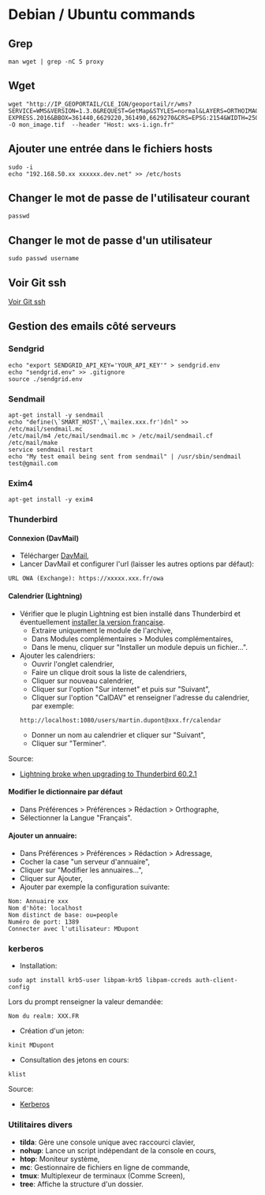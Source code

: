 # Debian / Ubuntu commands

## Grep
```shell
man wget | grep -nC 5 proxy
```

## Wget
```shell
wget "http://IP_GEOPORTAIL/CLE_IGN/geoportail/r/wms?SERVICE=WMS&VERSION=1.3.0&REQUEST=GetMap&STYLES=normal&LAYERS=ORTHOIMAGERY.ORTHOPHOTOS.ORTHO-EXPRESS.2016&BBOX=361440,6629220,361490,6629270&CRS=EPSG:2154&WIDTH=250&HEIGHT=250&FORMAT=image/geotiff" -O mon_image.tif  --header "Host: wxs-i.ign.fr"
```

## Ajouter une entrée dans le fichiers hosts
```shell
sudo -i
echo "192.168.50.xx xxxxxx.dev.net" >> /etc/hosts
```

## Changer le mot de passe de l'utilisateur courant
```shell
passwd
```

## Changer le mot de passe d'un utilisateur
```shell
sudo passwd username
```

## Voir Git ssh
[Voir Git ssh](../Git/README.md)


## Gestion des emails côté serveurs

### Sendgrid
```shell
echo "export SENDGRID_API_KEY='YOUR_API_KEY'" > sendgrid.env
echo "sendgrid.env" >> .gitignore
source ./sendgrid.env
```

### Sendmail
```shell
apt-get install -y sendmail
echo "define(\`SMART_HOST',\`mailex.xxx.fr')dnl" >> /etc/mail/sendmail.mc
/etc/mail/m4 /etc/mail/sendmail.mc > /etc/mail/sendmail.cf
/etc/mail/make
service sendmail restart
echo "My test email being sent from sendmail" | /usr/sbin/sendmail test@gmail.com
```

### Exim4
```shell
apt-get install -y exim4
```

### Thunderbird
#### Connexion (DavMail)
- Télécharger [DavMail](http://davmail.sourceforge.net/download.html),
- Lancer DavMail et configurer l'url (laisser les autres options par défaut):
```
URL OWA (Exchange): https://xxxxx.xxx.fr/owa
```

#### Calendrier (Lightning)
- Vérifier que le plugin Lightning est bien installé dans Thunderbird et éventuellement [installer la version française](https://archive.mozilla.org/pub/thunderbird/releases/).
  - Extraire uniquement le module de l'archive,
  - Dans Modules complémentaires > Modules complémentaires,
  - Dans le menu, cliquer sur "Installer un module depuis un fichier...".
- Ajouter les calendriers:
  - Ouvrir l'onglet calendrier,
  - Faire un clique droit sous la liste de calendriers,
  - Cliquer sur nouveau calendrier,
  - Cliquer sur l'option "Sur internet" et puis sur "Suivant",
  - Cliquer sur l'option "CalDAV" et renseigner l'adresse du calendrier, par exemple:
  ```
  http://localhost:1080/users/martin.dupont@xxx.fr/calendar
  ```
  - Donner un nom au calendrier et cliquer sur "Suivant",
  - Cliquer sur "Terminer".

Source:
- [Lightning broke when upgrading to Thunderbird 60.2.1]( https://www.reddit.com/r/linuxmint/comments/9ofkxr/lightning_broke_when_upgrading_to_thunderbird_6021/)

#### Modifier le dictionnaire par défaut
- Dans Préférences > Préférences > Rédaction > Orthographe,
- Sélectionner la Langue "Français".

#### Ajouter un annuaire:
- Dans Préférences > Préférences > Rédaction > Adressage,
- Cocher la case "un serveur d'annuaire",
- Cliquer sur "Modifier les annuaires...",
- Cliquer sur Ajouter,
- Ajouter par exemple la configuration suivante:
```
Nom: Annuaire xxx
Nom d'hôte: localhost
Nom distinct de base: ou=people
Numéro de port: 1389
Connecter avec l'utilisateur: MDupont
```

### kerberos
- Installation:
```
sudo apt install krb5-user libpam-krb5 libpam-ccreds auth-client-config
```
Lors du prompt renseigner la valeur demandée:
```
Nom du realm: XXX.FR
```
- Création d'un jeton:
```
kinit MDupont
```
- Consultation des jetons en cours:
```
klist
```

Source:
- [Kerberos](https://guide.ubuntu-fr.org/server/kerberos.html)

### Utilitaires divers
- **tilda**: Gère une console unique avec raccourci clavier,
- **nohup**: Lance un script indépendant de la console en cours,
- **htop**: Moniteur système,
- **mc**: Gestionnaire de fichiers en ligne de commande,
- **tmux**: Multiplexeur de terminaux (Comme Screen),
- **tree**: Affiche la structure d'un dossier.
